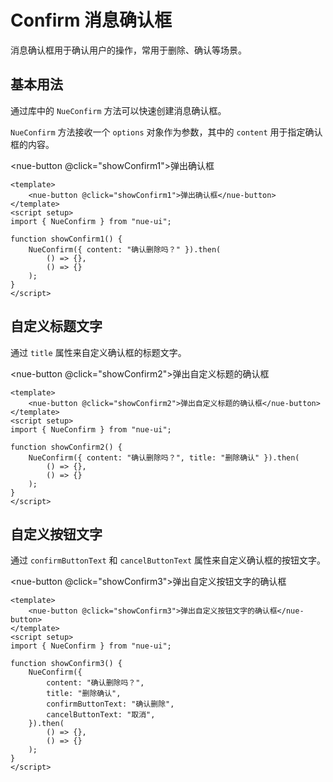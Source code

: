 <script setup>
import { NueConfirm } from "nue-ui";

function showConfirm1() {
    NueConfirm({ content: "确认删除吗？" }).then(
        () => {},
        () => {}
    );
}

function showConfirm2() {
    NueConfirm({ content: "确认删除吗？", title: "删除确认" }).then(
        () => {},
        () => {}
    );
}

function showConfirm3() {
    NueConfirm({
        content: "确认删除吗？",
        title: "删除确认",
        confirmButtonText: "确认删除",
        cancelButtonText: "取消",
    }).then(
        () => {},
        () => {}
    );
}

function showConfirm4() {
    NueConfirm({
        content: "确认删除吗？",
        title: "删除确认",
        confirmBtnText: "确认删除",
        cancelBtnText: "取消",
        beforeClose: () => {
            return new Promise((resolve) => {
                setTimeout(() => {
                    resolve(true);
                }, 2000);
            });
        },
    }).then(
        () => {
            console.log("确认删除");
        },
        () => {
            console.log("取消删除");
        }
    );
}
</script>

# Confirm 消息确认框

消息确认框用于确认用户的操作，常用于删除、确认等场景。

## 基本用法

通过库中的 `NueConfirm` 方法可以快速创建消息确认框。

`NueConfirm` 方法接收一个 `options` 对象作为参数，其中的 `content` 用于指定确认框的内容。

<nue-button @click="showConfirm1">弹出确认框</nue-button>

```vue
<template>
    <nue-button @click="showConfirm1">弹出确认框</nue-button>
</template>
<script setup>
import { NueConfirm } from "nue-ui";

function showConfirm1() {
    NueConfirm({ content: "确认删除吗？" }).then(
        () => {},
        () => {}
    );
}
</script>
```

## 自定义标题文字

通过 `title` 属性来自定义确认框的标题文字。

<nue-button @click="showConfirm2">弹出自定义标题的确认框</nue-button>

```vue
<template>
    <nue-button @click="showConfirm2">弹出自定义标题的确认框</nue-button>
</template>
<script setup>
import { NueConfirm } from "nue-ui";

function showConfirm2() {
    NueConfirm({ content: "确认删除吗？", title: "删除确认" }).then(
        () => {},
        () => {}
    );
}
</script>
```

## 自定义按钮文字

通过 `confirmButtonText` 和 `cancelButtonText` 属性来自定义确认框的按钮文字。

<nue-button @click="showConfirm3">弹出自定义按钮文字的确认框</nue-button>

```vue
<template>
    <nue-button @click="showConfirm3">弹出自定义按钮文字的确认框</nue-button>
</template>
<script setup>
import { NueConfirm } from "nue-ui";

function showConfirm3() {
    NueConfirm({
        content: "确认删除吗？",
        title: "删除确认",
        confirmButtonText: "确认删除",
        cancelButtonText: "取消",
    }).then(
        () => {},
        () => {}
    );
}
</script>
```
